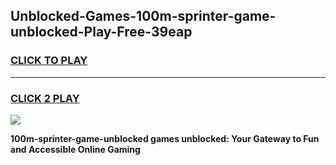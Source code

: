 
## Unblocked-Games-100m-sprinter-game-unblocked-Play-Free-39eap
<h3>
<a href="https://premium76.site?title=100m-sprinter-game-unblocked&ref=15A">CLICK TO PLAY</a></h3>
<hr>

<h3>
<a href="https://premium76.site?title=100m-sprinter-game-unblocked&ref=15A">CLICK 2 PLAY</a>
  
</h3>

<a href="https://premium76.site?title=100m-sprinter-game-unblocked&ref=15A"><img src="https://clearcache.store/games.png"></a>


**100m-sprinter-game-unblocked games unblocked: Your Gateway to Fun and Accessible Online Gaming**
